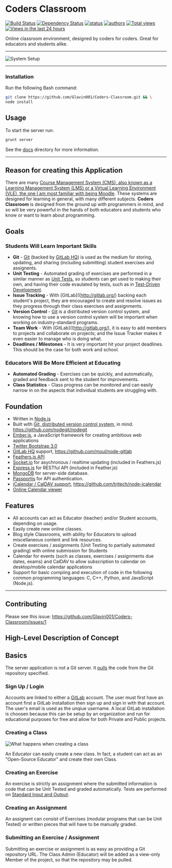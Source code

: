 Coders Classroom
================

[![Build Status](https://travis-ci.org/Glavin001/Coders-Classroom.png?branch=master)](https://travis-ci.org/Glavin001/Coders-Classroom)
[![Dependency Status](https://david-dm.org/Glavin001/Coders-Classroom.png)](https://david-dm.org/Glavin001/Coders-Classroom)
[![status](https://sourcegraph.com/api/repos/github.com/Glavin001/Coders-Classroom/badges/status.png)](https://sourcegraph.com/github.com/Glavin001/Coders-Classroom)
[![authors](https://sourcegraph.com/api/repos/github.com/Glavin001/Coders-Classroom/badges/authors.png)](https://sourcegraph.com/github.com/Glavin001/Coders-Classroom)
[![Total views](https://sourcegraph.com/api/repos/github.com/Glavin001/Coders-Classroom/counters/views.png)](https://sourcegraph.com/github.com/Glavin001/Coders-Classroom)
[![Views in the last 24 hours](https://sourcegraph.com/api/repos/github.com/Glavin001/Coders-Classroom/counters/views-24h.png)](https://sourcegraph.com/github.com/Glavin001/Coders-Classroom)

Online classroom environment, designed by coders for coders. Great for educators and students alike.

-----

![System Setup](https://docs.google.com/drawings/d/14KqaC1bBqG2D2H2uvFN4BzQNMO0UYOMGHB6jaBZeFuI/pub?w=960&amp;h=720)

-----

### Installation
Run the following Bash command:

```bash
git clone https://github.com/Glavin001/Coders-Classroom.git && \
node install
```

## Usage
To start the server run:

```bash
grunt server
```

See the [docs](docs/) directory for more information.

-----

## Reason for creating this Application
There are many [Course Management System (CMS), also known as a Learning Management System (LMS) or a Virtual Learning Environment (VLE), the one I am most familiar with being Moodle](https://moodle.org/). These systems are designed for learning in general, with many different subjects. **Coders Classroom** is designed from the ground up with programmers in mind, and so will be very powerful in the hands of both educators and students who know or want to learn about programming.

## Goals
### Students Will Learn Important Skills
- **Git** - [Git](http://git-scm.com/) (backed by [GitLab HQ](http://gitlab.org/)) is used as the medium for storing, updating, and sharing (including submitting) student exercises and assignents.
- **Unit Testing** - Automated grading of exercises are performed in a similar manner as [Unit Tests](http://en.wikipedia.org/wiki/Unit_testing), so students can get used to making their own, and having their code evaulated by tests, such as in [Test-Driven Development](http://en.wikipedia.org/wiki/Test-driven_development).
- **Issue Tracking** - With [GitLab]((http://gitlab.org/) backing each student's project, they are encouraged to create and resolve issues as they progress through their class exercises and assignments.
- **Version Control** - [Git](http://git-scm.com/) is a distributed version control system, and knowing how to use a version control system will be important when working on industry-standard programs.
- **Team Work** - With [GitLab]((http://gitlab.org/), it is easy to add members to projects and collaborate on projects; and the Issue Tracker makes it even easier to manage who is doing what.
- **Deadlines / Milestones** - It is very important hit your project deadlines. This should be the case for both work and school.

### Educators Will Be More Efficient at Educating
- **Automated Grading** - Exercises can be quickly, and automatically, graded and feedback sent to the student for improvements. 
- **Class Statistics** - Class progress can be monitored and can easily narrow in on the aspects that individual students are struggling with.

## Foundation
- Written in [Node.js](http://nodejs.org/)
- Built with [Git, distributed version control system,](http://git-scm.com/) in mind. https://github.com/nodegit/nodegit
- [Ember.js](http://emberjs.com/), a JavaScript framework for creating ambitious web applications
- [Twitter Bootstrap 3.0](http://getbootstrap.com/)
- [GitLab HQ](http://gitlab.org/) support, https://github.com/moul/node-gitlab
- [Feathers.js API](http://feathersjs.com/)
- [Socket.io](http://socket.io/) for asychronous / realtime updating (included in Feathers.js)
- [Express.js](http://expressjs.com/) for RESTful API (included in Feather.js)
- [MongoDB](http://www.mongodb.org/) for server-side database.
- [Passportjs](http://passportjs.org/) for API authentication.
- [iCalendar / CalDAV support](http://en.wikipedia.org/wiki/ICalendar), https://github.com/tritech/node-icalendar
- [Online Calendar viewer](http://arshaw.com/fullcalendar/)

## Features
- All accounts can act as Educator (teacher) and/or Student accounts, depending on usage.
- Easily create new online classes.
- Blog style Classrooms, with ability for Educators to upload miscellaneous content and link resources. 
- Create exercises / assignments (Unit Testing to partially automated grading) with online submission for Students
- Calendar for events (such as classes, exercises / assignments due dates, exams) and CalDAV to allow subscription to calendar on desktop/mobile calendar applications
- Support for basic compiing and execution of code in the following common programming languages: C, C++, Python, and JavaScript (Node.js).

-----

## Contributing

Please see this issue: https://github.com/Glavin001/Coders-Classroom/issues/1


## High-Level Description of Concept

## Basics
The server application is not a Git server. 
It [pulls](https://www.kernel.org/pub/software/scm/git/docs/git-pull.html) the code from the Git repository specified. 

### Sign Up / Login
Accounts are linked to either a [GitLab](http://gitlab.org/) account.
The user must first have an account first a GitLab installation then sign up and sign in with that account. The user's email is used as the unqiue username. A local GitLab installation is choosen because this can be setup by an organization and run for educational purposes for free and allow for both Private and Public projects.

### Creating a Class

![What happens when creating a class](https://docs.google.com/drawings/d/1D-ZWZfRpOhdCo1X5mSXc2Nr8o5pkeB2wboKX_lEDZio/pub?w=1549&amp;h=743)

An Educator can easily create a new class. In fact, a student can act as an "Open-Source Educator" and create their own Class.

### Creating an Exercise
An exercise is strictly an assignment where the submitted information is code that can be Unit Tested and graded automatically. Tests are performed on [Standard Input and Output](http://en.wikipedia.org/wiki/Standard_streams#Standard_input_.28stdin.29).

### Creating an Assignment
An assignent can consist of Exercises (modular programs that can be Unit Tested) or written pieces that will have to be manually graded.

### Submitting an Exercise / Assignment
Submitting an exercise or assignment is as easy as providing a Git repository URL. The Class Admin (Educator) will be added as a view-only Member of the project, so that the repository may be pulled.
